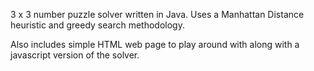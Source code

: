 3 x 3 number puzzle solver written in Java. Uses a Manhattan Distance heuristic and greedy search methodology.


Also includes simple HTML web page to play around with along with a javascript version of the solver.
